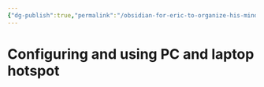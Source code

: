 ```yaml
---
{"dg-publish":true,"permalink":"/obsidian-for-eric-to-organize-his-mind/internet-connection/configuring-and-using-pc-and-laptop-hotspot/"}
---
```


# Configuring and using PC and laptop hotspot

